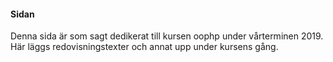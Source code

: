 #### Sidan

Denna sida är som sagt dedikerat till kursen oophp under vårterminen 2019. Här läggs redovisningstexter och annat upp under kursens gång.